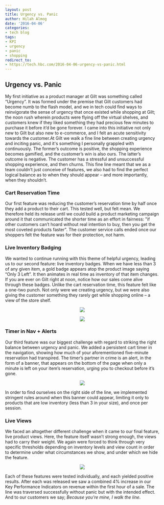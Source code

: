 ```yaml
---
layout: post
title: Urgency vs. Panic
author: Hilah Almog
date: '2016-04-06'
categories: 
- tech blog
tags:
- KPI
- urgency
- panic
- shopping
redirect_to:
- https://tech.hbc.com/2016-04-06-urgency-vs-panic.html
---
```


## Urgency vs. Panic

My first initiative as a product manager at Gilt was something called “Urgency”. It was formed under the premise that Gilt customers had become numb to the flash model, and we in tech could find ways to reinvigorate the sense of urgency that once existed while shopping at Gilt; the noon rush wherein products were flying off the virtual shelves, and customers knew if they liked something they had precious few minutes to purchase it before it’d be gone forever.
I came into this initiative not only new to Gilt but also new to e-commerce, and I felt an acute sensitivity towards the customer.At Gilt we walk a fine line between creating urgency and inciting panic, and it's something I personally grappled with continuously. The former’s outcome is positive, the shopping experience becomes gamified, and the customer’s win is also ours. The latter’s outcome is negative. The customer has a stressful and unsuccessful shopping experience, and then churns.
This fine line meant that we as a team couldn’t just conceive of features, we also had to find the perfect logical balance as to when they should appear – and more importantly, when they shouldn’t.


###  Cart Reservation Time

Our first feature was reducing the customer’s reservation time by half once they add a product to their cart. This tested well, but felt mean. We therefore held its release until we could build a product marketing campaign around it that communicated the shorter time as an effort in fairness: "if other customers can’t hoard without real intention to buy, then you get the most coveted products faster". The customer service calls ended once our shoppers felt the feature was for their protection, not harm.


### Live Inventory Badging

We wanted to continue running with this theme of helpful urgency, leading us to our second feature: live inventory badges. When we have less than 3 of any given item, a gold badge appears atop the product image saying “Only 3 Left”. It then animates in real time as inventory of that item changes. If you are ever on Gilt right at noon, notice how our sales come alive through these badges. Unlike the cart reservation time, this feature felt like a one-two punch. Not only were we creating urgency, but we were also giving the customer something they rarely get while shopping online – a view of the store shelf.
   

<p align="center">
  <img src="http://i.imgur.com/4dMJ6ii.png"/>
</p>

<p align="center">
  <img src="http://i.imgur.com/1Um0icn.png"/>
</p>

### Timer in Nav + Alerts 

Our third feature was our biggest challenge with regard to striking the right balance between urgency and panic. We added a persistent cart timer in the navigation, showing how much of your aforementioned five-minute reservation had transpired. The timer’s partner in crime is an alert, in the form of a banner, that appears on the bottom of the page when only a minute is left on your item’s reservation, urging you to checkout before it’s gone.

<p align="center">
  <img src="http://i.imgur.com/26xUO6p.jpg"/>
</p>

In order to find ourselves on the right side of the line, we implemented stringent rules around when this banner could appear, limiting it only to products that are low inventory (less than 3 in your size), and once per session.
        	
### Live Views

We faced an altogether different challenge when it came to our final feature, live product views. Here, the feature itself wasn’t strong enough, the views had to carry their weight. We again were forced to think through very specific thresholds depending on inventory levels and view count in order to determine under what circumstances we show, and under which we hide the feature.

<p align="center">
  <img src="http://i.imgur.com/YoQXYYe.png"/>
</p>

Each of these features were tested individually, and each yielded positive results. After each was released we saw a combined 4% increase in our Key Performance Indicators on revenue within the first hour of a sale. The line was traversed successfully without panic but with the intended effect. And to our customers we say; *Because you're mine, I walk the line*.
 
